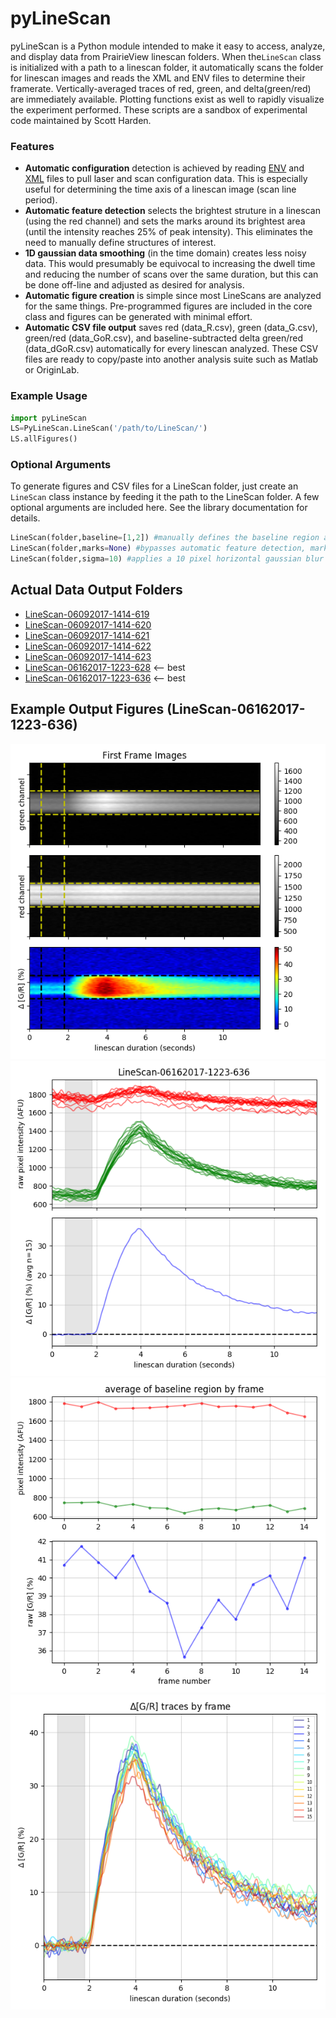 # pyLineScan
pyLineScan is a Python module intended to make it easy to access, analyze, and display data from PrairieView linescan folders. When the`LineScan` class is initialized with a path to a linescan folder, it automatically scans the folder for linescan images and reads the XML and ENV files to determine their framerate. Vertically-averaged traces of red, green, and delta(green/red) are immediately available. Plotting functions exist as well to rapidly visualize the experiment performed. These scripts are a sandbox of experimental code maintained by Scott Harden.

### Features
* **Automatic configuration** detection is achieved by reading [ENV](../data/linescan/realistic/LineScan-06162017-1223-628/LineScan-06162017-1223-628.env) and [XML](../data/linescan/realistic/LineScan-06162017-1223-628/LineScan-06162017-1223-628.xml) files to pull laser and scan configuration data. This is especially useful for determining the time axis of a linescan image (scan line period).
* **Automatic feature detection** selects the brightest struture in a linescan (using the red channel) and sets the marks around its brightest area (until the intensity reaches 25% of peak intensity). This eliminates the need to manually define structures of interest.
* **1D gaussian data smoothing** (in the time domain) creates less noisy data. This would presumably be equivocal to increasing the dwell time and reducing the number of scans over the same duration, but this can be done off-line and adjusted as desired for analysis.
* **Automatic figure creation** is simple since most LineScans are analyzed for the same things. Pre-programmed figures are included in the core class and figures can be generated with minimal effort.
* **Automatic CSV file output** saves red (data_R.csv), green (data_G.csv), green/red (data_GoR.csv), and baseline-subtracted delta green/red (data_dGoR.csv) automatically for every linescan analyzed. These CSV files are ready to copy/paste into another analysis suite such as Matlab or OriginLab.

### Example Usage
```Python
import pyLineScan
LS=PyLineScan.LineScan('/path/to/LineScan/')
LS.allFigures()
```
### Optional Arguments
To generate figures and CSV files for a LineScan folder, just create an `LineScan` class instance by feeding it the path to the LineScan folder. A few optional arguments are included here. See the library documentation for details.
```python
LineScan(folder,baseline=[1,2]) #manually defines the baseline region as between 1 and 2 seconds
LineScan(folder,marks=None) #bypasses automatic feature detection, markers to pixels 10 and 20
LineScan(folder,sigma=10) #applies a 10 pixel horizontal gaussian blur to the image to smooth its data
```
## Actual Data Output Folders 
* [LineScan-06092017-1414-619](../data/linescan/realistic/LineScan-06092017-1414-619/analysis)
* [LineScan-06092017-1414-620](../data/linescan/realistic/LineScan-06092017-1414-620/analysis)
* [LineScan-06092017-1414-621](../data/linescan/realistic/LineScan-06092017-1414-621/analysis)
* [LineScan-06092017-1414-622](../data/linescan/realistic/LineScan-06092017-1414-622/analysis)
* [LineScan-06092017-1414-623](../data/linescan/realistic/LineScan-06092017-1414-623/analysis)
* [LineScan-06162017-1223-628](../data/linescan/realistic/LineScan-06162017-1223-628/analysis) <-- best
* [LineScan-06162017-1223-636](../data/linescan/realistic/LineScan-06162017-1223-628/analysis) <-- best

## Example Output Figures (LineScan-06162017-1223-636)
![](/data/linescan/realistic/LineScan-06162017-1223-636/analysis/fig_01_img.png)
![](/data/linescan/realistic/LineScan-06162017-1223-636/analysis/fig_02_avg.png)
![](/data/linescan/realistic/LineScan-06162017-1223-636/analysis/fig_03_drift1.png)
![](/data/linescan/realistic/LineScan-06162017-1223-636/analysis/fig_04_drift2.png)
